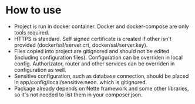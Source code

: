 # How to use

- Project is run in docker container. Docker and docker-compose are only tools required.
- HTTPS is standard. Self signed certificate is created if other isn't provided (docker/ssl/server.crt, docker/ssl/server.key).
- Files copied into project are gitignored and should not be edited (including configuration files). Configuration can be overriden in local config. Authorizator, router and other services can be overriden in configuration as well.
- Sensitive configuration, such as database connection, should be placed in app/config/local/sensitive.neon. which is gitignored.
- Package already depends on Nette framework and some other libraries, so it's not needed to list them in your composer.json.
